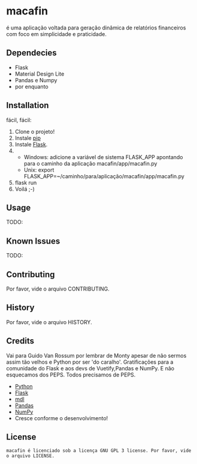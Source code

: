 # macafin
é uma aplicação voltada para geração dinâmica de relatórios financeiros com foco em simplicidade e praticidade.  

## Dependecies
* Flask
* Material Design Lite
* Pandas e Numpy
* por enquanto

## Installation
fácil, fácil:
1. Clone o projeto!
2. Instale [pip](https://pip.pypa.io/en/stable/installing/) 
3. Instale [Flask](http://flask.pocoo.org/docs/0.12/installation/). 
4.  
    * Windows: adicione a variável de sistema FLASK_APP apontando para o caminho da aplicação macafin/app/macafin.py
    * Unix: export FLASK_APP=~/caminho/para/aplicação/macafin/app/macafin.py
5. flask run
6. Voilá ;-)

## Usage
TODO:

## Known Issues
TODO:

## Contributing
Por favor, vide o arquivo CONTRIBUTING.

## History
Por favor, vide o arquivo HISTORY.

## Credits
Vai para Guido Van Rossum por lembrar de Monty apesar de não sermos assim tão velhos e Python por ser 'do caralho'. Gratificações para a comunidade do Flask e aos devs de Vuetify,Pandas e NumPy. E não esquecamos dos PEPS. Todos precisamos de PEPS.

* [Python](https://www.python.org/)
* [Flask](http://flask.pocoo.org/)
* [mdl](https://getmdl.io/)
* [Pandas](http://pandas.pydata.org/)
* [NumPy](http://www.numpy.org/)
* Cresce conforme o desenvolvimento!

## License
    macafin é licenciado sob a licença GNU GPL 3 license. Por favor, vide o arquivo LICENSE.
    